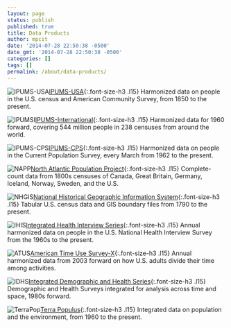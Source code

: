 ```yaml
---
layout: page
status: publish
published: true
title: Data Products
author: mpcit
date: '2014-07-28 22:50:38 -0500'
date_gmt: '2014-07-28 22:50:38 -0500'
categories: []
tags: []
permalink: /about/data-products/
---
```


![IPUMS-USA]({{site.urlimg}}/from_wp/logoIPUMSUSA.png)[IPUMS-USA](http://usa.ipums.org/usa/){:.font-size-h3 .l15}
Harmonized data on people in the U.S. census and American Community Survey, from 1850 to the present.

![IPUMSI]({{site.urlimg}}/from_wp/logoIPUMSI.png)[IPUMS-International](http://international.ipums.org/international/){:.font-size-h3 .l15}
Harmonized data for 1960 forward, covering 544 million people in 238 censuses from around the world.

![IPUMS-CPS]({{site.urlimg}}/from_wp/logoIPUMSCPS.png)[IPUMS-CPS](http://cps.ipums.org/cps/){:.font-size-h3 .l15}
Harmonized data on people in the Current Population Survey, every March from 1962 to the present.

![NAPP]({{site.urlimg}}/from_wp/logoNAPP.png)[North Atlantic Population Project](http://www.nappdata.org){:.font-size-h3 .l15}
Complete-count data from 1800s censuses of Canada, Great Britain, Germany, Iceland, Norway, Sweden, and the U.S.

![NHGIS]({{site.urlimg}}/from_wp/logoNHGIS.png)[National Historical Geographic Information System](http://www.nhgis.org){:.font-size-h3 .l15}
Tabular U.S. census data and GIS boundary files from 1790 to the present.
 
![IHIS]({{site.urlimg}}/from_wp/logoIHIS.png)[Integrated Health Interview Series](http://www.ihis.us){:.font-size-h3 .l15}
Annual harmonized data on people in the U.S. National Health Interview Survey from the 1960s to the present.

![ATUS]({{site.urlimg}}/from_wp/logoATUS.png)[American Time Use Survey-X](http://www.atusdata.org){:.font-size-h3 .l15}
Annual harmonized data from 2003 forward on how U.S. adults divide their time among activities.

![IDHS]({{site.urlimg}}/from_wp/logoIDHS.png)[Integrated Demographic and Health Series](http://www.idhsdata.org){:.font-size-h3 .l15}
Demographic and Health Surveys integrated for analysis across time and space, 1980s forward.

![TerraPop]({{site.urlimg}}/from_wp/logoTerrapop.png)[Terra Populus](http://www.terrapop.org){:.font-size-h3 .l15}
Integrated data on population and the environment, from 1960 to the present.
